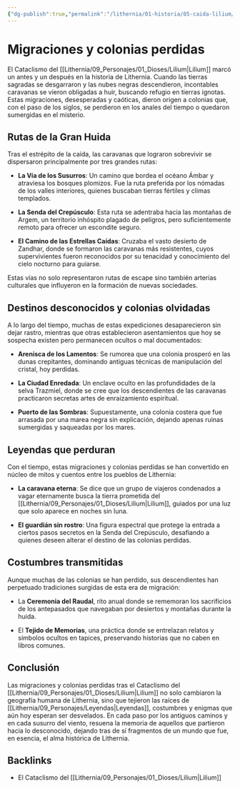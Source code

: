 ```yaml
---
{"dg-publish":true,"permalink":"/lithernia/01-historia/05-caida-lilium/migraciones-y-colonias-perdidas/","title":"Migraciones y colonias perdidas","tags":["lithernia","historia","migracion","colonias-perdidas"]}
---
```


# Migraciones y colonias perdidas

El Cataclismo del [[Lithernia/09_Personajes/01_Dioses/Lilium\|Lilium]] marcó un antes y un después en la historia de Lithernia. Cuando las tierras sagradas se desgarraron y las nubes negras descendieron, incontables caravanas se vieron obligadas a huir, buscando refugio en tierras ignotas. Estas migraciones, desesperadas y caóticas, dieron origen a colonias que, con el paso de los siglos, se perdieron en los anales del tiempo o quedaron sumergidas en el misterio.

## Rutas de la Gran Huida

Tras el estrépito de la caída, las caravanas que lograron sobrevivir se dispersaron principalmente por tres grandes rutas:

- **La Vía de los Susurros**: Un camino que bordea el océano Ámbar y atraviesa los bosques plomizos. Fue la ruta preferida por los nómadas de los valles interiores, quienes buscaban tierras fértiles y climas templados.
  
- **La Senda del Crepúsculo**: Esta ruta se adentraba hacia las montañas de Argem, un territorio inhóspito plagado de peligros, pero suficientemente remoto para ofrecer un escondite seguro.

- **El Camino de las Estrellas Caídas**: Cruzaba el vasto desierto de Zandhar, donde se formaron las caravanas más resistentes, cuyos supervivientes fueron reconocidos por su tenacidad y conocimiento del cielo nocturno para guiarse.

Estas vías no solo representaron rutas de escape sino también arterias culturales que influyeron en la formación de nuevas sociedades.

## Destinos desconocidos y colonias olvidadas

A lo largo del tiempo, muchas de estas expediciones desaparecieron sin dejar rastro, mientras que otras establecieron asentamientos que hoy se sospecha existen pero permanecen ocultos o mal documentados:

- **Arenisca de los Lamentos**: Se rumorea que una colonia prosperó en las dunas crepitantes, dominando antiguas técnicas de manipulación del cristal, hoy perdidas.

- **La Ciudad Enredada**: Un enclave oculto en las profundidades de la selva Trazmiel, donde se cree que los descendientes de las caravanas practicaron secretas artes de enraizamiento espiritual.

- **Puerto de las Sombras**: Supuestamente, una colonia costera que fue arrasada por una marea negra sin explicación, dejando apenas ruinas sumergidas y saqueadas por los mares.

## Leyendas que perduran

Con el tiempo, estas migraciones y colonias perdidas se han convertido en núcleo de mitos y cuentos entre los pueblos de Lithernia:

- **La caravana eterna**: Se dice que un grupo de viajeros condenados a vagar eternamente busca la tierra prometida del [[Lithernia/09_Personajes/01_Dioses/Lilium\|Lilium]], guiados por una luz que solo aparece en noches sin luna.

- **El guardián sin rostro**: Una figura espectral que protege la entrada a ciertos pasos secretos en la Senda del Crepúsculo, desafiando a quienes deseen alterar el destino de las colonias perdidas.

## Costumbres transmitidas

Aunque muchas de las colonias se han perdido, sus descendientes han perpetuado tradiciones surgidas de esta era de migración:

- La **Ceremonia del Raudal**, rito anual donde se rememoran los sacrificios de los antepasados que navegaban por desiertos y montañas durante la huida.

- El **Tejido de Memorias**, una práctica donde se entrelazan relatos y símbolos ocultos en tapices, preservando historias que no caben en libros comunes.

## Conclusión

Las migraciones y colonias perdidas tras el Cataclismo del [[Lithernia/09_Personajes/01_Dioses/Lilium\|Lilium]] no solo cambiaron la geografía humana de Lithernia, sino que tejieron las raíces de [[Lithernia/09_Personajes/Leyendas\|Leyendas]], costumbres y enigmas que aún hoy esperan ser desvelados. En cada paso por los antiguos caminos y en cada susurro del viento, resuena la memoria de aquellos que partieron hacia lo desconocido, dejando tras de sí fragmentos de un mundo que fue, en esencia, el alma histórica de Lithernia.

## Backlinks
- El Cataclismo del [[Lithernia/09_Personajes/01_Dioses/Lilium\|Lilium]]
